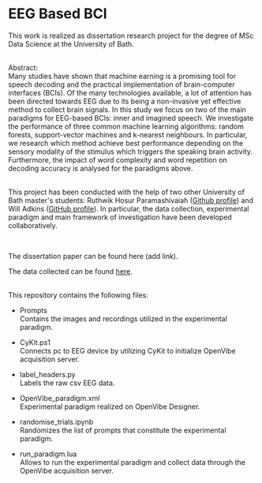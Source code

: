 # EEG Based BCI

This work is realized as dissertation research project for the degree of MSc Data Science at the University of Bath. 
 <br>
  <br>
  

Abstract:
 <br>
Many studies have shown that machine earning is a promising tool for speech decoding and
the practical implementation of brain-computer interfaces (BCIs). Of the many technologies
available, a lot of attention has been directed towards EEG due to its being a non-invasive yet
effective method to collect brain signals. In this study we focus on two of the main paradigms
for EEG-based BCIs: inner and imagined speech. We investigate the performance of three
common machine learning algorithms: random forests, support-vector machines and k-nearest
neighbours. In particular, we research which method achieve best performance depending on
the sensory modality of the stimulus which triggers the speaking brain activity. Furthermore,
the impact of word complexity and word repetition on decoding accuracy is analysed for the
paradigms above.
 <br>
  <br>
  
This project has been conducted with the help of two other University of Bath master's students: Ruthwik Hosur Paramashivaiah (<a href="https://github.com/https://github.com/Mithrandir98">Github profile</a>) and Will Adkins (<a href="https://github.com/WillSAdkins">GitHub profile</a>). In particular, the data collection, experimental paradigm and main framework of investigation have been developed collaboratively.

 <br>
  
The dissertation paper can be found here (add link).
  
The data collected can be found <a href="https://drive.google.com/drive/folders/1yOWKGGSMLYj_K_Vaq0wTx6WtS_0xOEDg?usp=sharing">here</a>.

 <br>
This repository contains the following files:

- Prompts <br>
Contains the images and recordings utilized in the experimental paradigm.

- CyKit.ps1 <br>
Connects pc to EEG device by utilizing CyKit to initialize OpenVibe acquisition server.

- label_headers.py <br>
Labels the raw csv EEG data.

- OpenVibe_paradigm.xml <br>
Experimental paradigm realized on OpenVibe Designer.

- randomise_trials.ipynb <br>
Randomizes the list of prompts that constitute the experimental paradigm.

- run_paradigm.lua <br>
Allows to run the experimental paradigm and collect data through the OpenVibe acquisition server.
